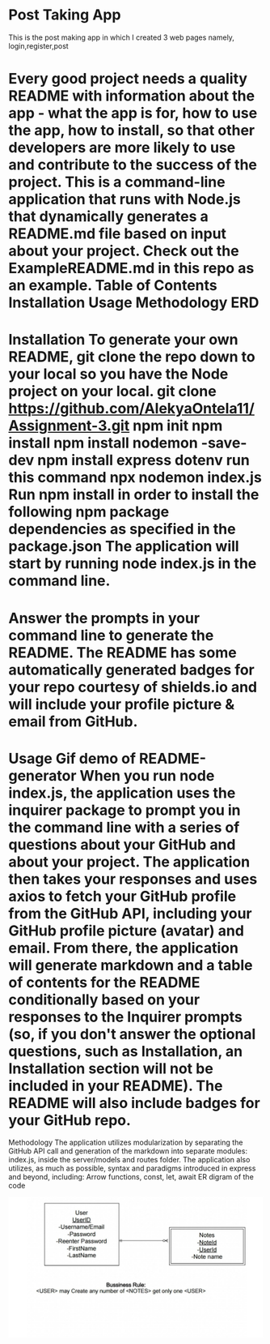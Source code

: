 <h1>Post Taking App</h1>
<p>This is the post making app in which I created 3 web pages namely, login,register,post</p>

Every good project needs a quality README with information about the app - what the app is for, how to use the app, how to install, so that other developers are more likely to use and contribute to the success of the project.
This is a command-line application that runs with Node.js that dynamically generates a README.md file based on input about your project. Check out the ExampleREADME.md in this repo as an example.
Table of Contents
Installation
Usage
Methodology
ERD
============================================================================================
Installation
To generate your own README, git clone the repo down to your local so you have the Node project on your local.
git clone https://github.com/AlekyaOntela11/Assignment-3.git
npm init
npm install
npm install nodemon -save-dev
npm install express dotenv
run this command npx nodemon index.js
Run npm install in order to install the following npm package dependencies as specified in the package.json
The application will start by running node index.js in the command line.
===========================================================================================
Answer the prompts in your command line to generate the README.
The README has some automatically generated badges for your repo courtesy of shields.io and will include your profile picture & email from GitHub.
===========================================================================================
Usage
Gif demo of README-generator
When you run node index.js, the application uses the inquirer package to prompt you in the command line with a series of questions about your GitHub and about your project.
The application then takes your responses and uses axios to fetch your GitHub profile from the GitHub API, including your GitHub profile picture (avatar) and email. From there, the application will generate markdown and a table of contents for the README conditionally based on your responses to the Inquirer prompts (so, if you don't answer the optional questions, such as Installation, an Installation section will not be included in your README). The README will also include badges for your GitHub repo.
==========================================================================================================
Methodology
The application utilizes modularization by separating the GitHub API call and generation of the markdown into separate modules: index.js, inside the server/models and routes folder.
The application also utilizes, as much as possible, syntax and paradigms introduced in express and beyond, including:
Arrow functions,
const, let,
await
ER digram of the code

![ERD Diagram of app](/public/images/ERD.png)
